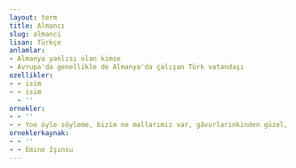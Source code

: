 ```yaml
---
layout: term
title: Almancı
slug: almanci
lisan: Türkçe
anlamlar:
- Almanya yanlısı olan kimse
- Avrupa'da genellikle de Almanya'da çalışan Türk vatandaşı
ozellikler:
- - isim
- - isim
  - ''
ornekler:
- - ''
- - Yoo öyle söyleme, bizim ne mallarımız var, gâvurlarınkinden güzel, şu Almancıya gittim de...
orneklerkaynak:
- - ''
- - Emine Işınsu
---
```

